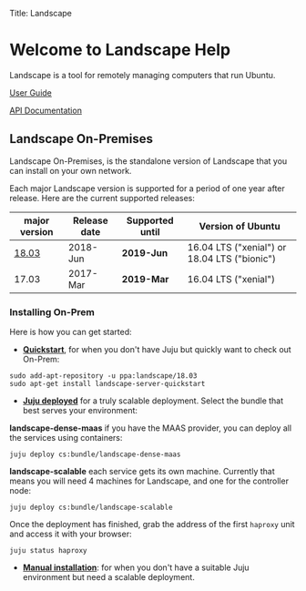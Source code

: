 Title: Landscape

# Welcome to Landscape Help

Landscape is a tool for remotely managing computers that run Ubuntu.

[User Guide](https://landscape.canonical.com/static/doc/user-guide/)

[API Documentation](https://landscape.canonical.com/static/doc/api/)

## Landscape On-Premises

Landscape On-Premises, is the standalone version of Landscape that you can install on your own network.

Each major Landscape version is supported for a period of one year after release. Here are the current supported releases:

| **major version**                | **Release date** | **Supported until** | **Version of Ubuntu** | 
| ----------------------           | ---------------- | ------------------- | --------------------- |
| [18.03](ReleaseNotes18.03.html)   | 2018-Jun         | **2019-Jun**            | 16.04 LTS ("xenial") or 18.04 LTS ("bionic") |
| 17.03                            | 2017-Mar         | **2019-Mar**            | 16.04 LTS ("xenial") |


### Installing On-Prem

Here is how you can get started:

 * **[Quickstart](LDS/QuickstartDeployment18.03)**, for when you don't have Juju but quickly want to check out On-Prem:

``` 
sudo add-apt-repository -u ppa:landscape/18.03
sudo apt-get install landscape-server-quickstart
```

 * **[Juju deployed](LDS/JujuDeployment18.03)** for a truly scalable deployment. Select the bundle that best serves your environment:

**landscape-dense-maas** if you have the MAAS provider, you can deploy all the services using containers:

``` 
juju deploy cs:bundle/landscape-dense-maas
```

**landscape-scalable** each service gets its own machine. Currently that means you will need 4 machines for Landscape, and one for the controller node:

```
juju deploy cs:bundle/landscape-scalable
```

Once the deployment has finished, grab the address of the first `haproxy` unit and access it with your browser:

```
juju status haproxy
```

* **[Manual installation](LDS/ManualInstallation18.03)**: for when you don't have a suitable Juju environment but need a scalable deployment.
